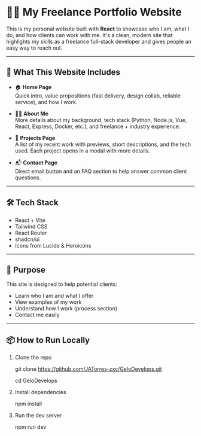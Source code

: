 # 🧑‍💻 My Freelance Portfolio Website

This is my personal website built with **React** to showcase who I am, what I do, and how clients can work with me. It's a clean, modern site that highlights my skills as a freelance full-stack developer and gives people an easy way to reach out.

---

## 🚀 What This Website Includes

- 🏠 **Home Page**  
  Quick intro, value propositions (fast delivery, design collab, reliable service), and how I work.

- 🙋‍♂️ **About Me**  
  More details about my background, tech stack (Python, Node.js, Vue, React, Express, Docker, etc.), and freelance + industry experience.

- 💼 **Projects Page**  
  A list of my recent work with previews, short descriptions, and the tech used. Each project opens in a modal with more details.

- 📬 **Contact Page**  
  Direct email button and an FAQ section to help answer common client questions.

---

## 🛠️ Tech Stack

- React + Vite
- Tailwind CSS
- React Router
- shadcn/ui
- Icons from Lucide & Heroicons

---

## 🎯 Purpose

This site is designed to help potential clients:
- Learn who I am and what I offer
- View examples of my work
- Understand how I work (process section)
- Contact me easily

---

## 📦 How to Run Locally

1. Clone the repo

   git clone https://github.com/JATorres-zxc/GeloDevelops.git
   
   cd GeloDevelops
   
3. Install dependencies

   npm install

4. Run the dev server
   
   npm run dev
